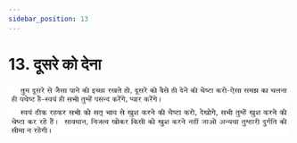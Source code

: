 ```yaml
---
sidebar_position: 13
---
```



# 13.   दूसरे को देना

![दूसरे को देना](../../../static/img/hindi/verse13.png)
